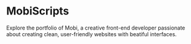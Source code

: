 # MobiScripts
Explore the portfolio of Mobi, a creative front-end developer passionate about creating clean, user-friendly websites with beatiful interfaces.
